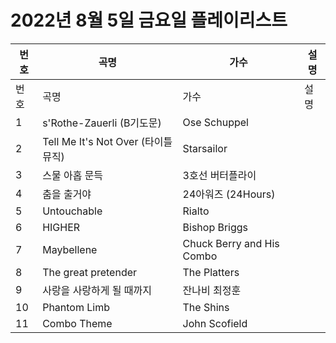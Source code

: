 # 2022년 8월 5일 금요일 플레이리스트

| 번호 | 곡명 | 가수 | 설명 |
|------|------|------|------|
| 번호 | 곡명 | 가수 | 설명 |
| 1 | s'Rothe-Zauerli (B기도문) | Ose Schuppel |  |
| 2 | Tell Me It's Not Over (타이틀 뮤직) | Starsailor |  |
| 3 | 스물 아홉 문득 | 3호선 버터플라이 |  |
| 4 | 춤을 출거야 | 24아워즈 (24Hours) |  |
| 5 | Untouchable | Rialto |  |
| 6 | HIGHER | Bishop Briggs |  |
| 7 | Maybellene | Chuck Berry and His Combo |  |
| 8 | The great pretender | The Platters |  |
| 9 | 사랑을 사랑하게 될 때까지 | 잔나비 최정훈 |  |
| 10 | Phantom Limb | The Shins |  |
| 11 | Combo Theme | John Scofield |  |
